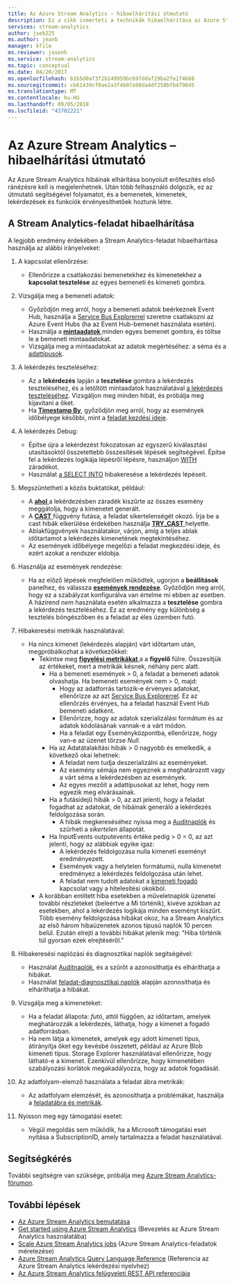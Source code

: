 ```yaml
---
title: Az Azure Stream Analytics – hibaelhárítási útmutató
description: Ez a cikk ismerteti a technikák hibaelhárítása az Azure Stream Analytics-feladatok, kapcsolatok, bemenetek, kimenetek, lekérdezések és adatokat.
services: stream-analytics
author: jseb225
ms.author: jeanb
manager: kfile
ms.reviewer: jasonh
ms.service: stream-analytics
ms.topic: conceptual
ms.date: 04/20/2017
ms.openlocfilehash: b1b5d0af3f2b149959bcb97ddaf29ba2fe1f4668
ms.sourcegitcommit: cb61439cf0ae2a3f4b07a98da4df258bfb479845
ms.translationtype: MT
ms.contentlocale: hu-HU
ms.lasthandoff: 09/05/2018
ms.locfileid: "43702221"
---
```

# <a name="troubleshooting-guide-for-azure-stream-analytics"></a>Az Azure Stream Analytics – hibaelhárítási útmutató

Az Azure Stream Analytics hibáinak elhárítása bonyolult erőfeszítés első ránézésre kell is megjelenhetnek. Után több felhasználó dolgozik, ez az útmutató segítségével folyamatot, és a bemenetek, kimenetek, lekérdezések és funkciók érvényesíthetőek hoztunk létre.

## <a name="troubleshoot-your-stream-analytics-job"></a>A Stream Analytics-feladat hibaelhárítása

A legjobb eredmény érdekében a Stream Analytics-feladat hibaelhárítása használja az alábbi irányelveket:

1.  A kapcsolat ellenőrzése:
    - Ellenőrizze a csatlakozási bemenetekhez és kimenetekhez a **kapcsolat tesztelése** az egyes bemeneti és kimeneti gombra.

2.  Vizsgálja meg a bemeneti adatok:
    - Győződjön meg arról, hogy a bemeneti adatok beérkeznek Event Hub, használja a [Service Bus Explorerrel](https://code.msdn.microsoft.com/windowsapps/Service-Bus-Explorer-f2abca5a) szeretne csatlakozni az Azure Event Hubs (ha az Event Hub-bemenet használata esetén).  
    - Használja a [ **mintaadatok** ](stream-analytics-sample-data-input.md) minden egyes bemenet gombra, és töltse le a bemeneti mintaadatokat.
    - Vizsgálja meg a mintaadatokat az adatok megértéséhez: a séma és a [adattípusok](https://msdn.microsoft.com/library/azure/dn835065.aspx).

3.  A lekérdezés teszteléséhez:
    - Az a **lekérdezés** lapján a **tesztelése** gombra a lekérdezés teszteléséhez, és a letöltött mintaadatok használatával [a lekérdezés teszteléséhez](stream-analytics-test-query.md). Vizsgáljon meg minden hibát, és próbálja meg kijavítani a őket.
    - Ha [ **Timestamp By**](https://msdn.microsoft.com/library/azure/mt573293.aspx), győződjön meg arról, hogy az események időbélyege későbbi, mint a [feladat kezdési ideje](stream-analytics-out-of-order-and-late-events.md).

4.  A lekérdezés Debug:
    - Építse újra a lekérdezést fokozatosan az egyszerű kiválasztási utasításoktól összetettebb összesítések lépések segítségével. Építse fel a lekérdezés logikája lépésről lépésre, használjon [WITH](https://msdn.microsoft.com/library/azure/dn835049.aspx) záradékot.
    - Használat [a SELECT INTO](stream-analytics-select-into.md) hibakeresése a lekérdezés lépéseit.

5.  Megszüntetheti a közös buktatókat, például:
    - A [ **ahol** ](https://msdn.microsoft.com/library/azure/dn835048.aspx) a lekérdezésben záradék kiszűrte az összes esemény meggátolja, hogy a kimenetet generált.
    - A [ **CAST** ](https://msdn.microsoft.com/azure/stream-analytics/reference/cast-azure-stream-analytics) függvény futása, a feladat sikertelenségét okozó. Írja be a cast hibák elkerülése érdekében használja [ **TRY_CAST** ](https://msdn.microsoft.com/azure/stream-analytics/reference/try-cast-azure-stream-analytics) helyette.
    - Ablakfüggvények használatakor, várjon, amíg a teljes ablak időtartamot a lekérdezés kimenetének megtekintéséhez.
    - Az események időbélyege megelőzi a feladat megkezdési ideje, és ezért azokat a rendszer eldobja.

6.  Használja az események rendezése:
    - Ha az előző lépések megfelelően működtek, ugorjon a **beállítások** panelhez, és válassza [ **események rendezése**](stream-analytics-out-of-order-and-late-events.md). Győződjön meg arról, hogy ez a szabályzat konfigurálva van értelme mi ebben az esetben. A házirend *nem* használata esetén alkalmazza a **tesztelése** gombra a lekérdezés teszteléséhez. Ez az eredmény egy különbség a tesztelés böngészőben és a feladat az éles üzemben futó.

7.  Hibakeresési metrikák használatával:
    - Ha nincs kimenet (lekérdezés alapján) várt időtartam után, megpróbálkozhat a következőkkel:
        - Tekintse meg [ **figyelési metrikákat** ](stream-analytics-monitoring.md) a a **figyelő** fülre. Összesítjük az értékeket, mert a metrikák késnek, néhány perc alatt.
            - Ha a bemeneti események > 0, a feladat a bemeneti adatok olvashatja. Ha bemeneti események nem > 0, majd:
                - Hogy az adatforrás tartozik-e érvényes adatokat, ellenőrizze az azt [Service Bus Explorerrel](https://code.msdn.microsoft.com/windowsapps/Service-Bus-Explorer-f2abca5a). Ez az ellenőrzés érvényes, ha a feladat használ Event Hub bemeneti adatként.
                - Ellenőrizze, hogy az adatok szerializálási formátum és az adatok kódolásának vannak-e a várt módon.
                - Ha a feladat egy Eseményközpontba, ellenőrizze, hogy van-e az üzenet törzse *Null*.
            - Ha az Adatátalakítási hibák > 0 nagyobb és emelkedik, a következő okai lehetnek:
                - A feladat nem tudja deszerializálni az eseményeket.
                - Az esemény sémája nem egyeznek a meghatározott vagy a várt séma a lekérdezésben az események.
                - Az egyes mezőit a adattípusokat az lehet, hogy nem egyezik meg elvárásainak.
            - Ha a futásidejű hibák > 0, az azt jelenti, hogy a feladat fogadhat az adatokat, de hibáinak generáló a lekérdezés feldolgozása során.
                - A hibák megkereséséhez nyissa meg a [Auditnaplók](../azure-resource-manager/resource-group-audit.md) és szűrheti a *sikertelen* állapotát.
            - Ha InputEvents outputevents értéke pedig > 0 = 0, az azt jelenti, hogy az alábbiak egyike igaz:
                - A lekérdezés feldolgozása nulla kimeneti eseményt eredményezett.
                - Események vagy a helytelen formátumú, nulla kimenetet eredményez a lekérdezés feldolgozása után lehet.
                - A feladat nem tudott adatokat a [kimeneti fogadó](stream-analytics-select-into.md) kapcsolat vagy a hitelesítési okokból.
        - A korábban említett hiba esetekben a műveletnaplók üzenetei további részleteket (beleértve a Mi történik), kivéve azokban az esetekben, ahol a lekérdezés logikája minden eseményt kiszűrt. Több esemény feldolgozása hibákat okoz, ha a Stream Analytics az első három hibaüzenetek azonos típusú naplók 10 percen belül. Ezután elrejti a további hibákat jelenik meg: "Hiba történik túl gyorsan ezek elrejtéséről."

8. Hibakeresési naplózási és diagnosztikai naplók segítségével:
    - Használat [Auditnaplók](../azure-resource-manager/resource-group-audit.md), és a szűrőt a azonosíthatja és elháríthatja a hibákat.
    - Használat [feladat-diagnosztikai naplók](stream-analytics-job-diagnostic-logs.md) alapján azonosíthatja és elháríthatja a hibákat.

9. Vizsgálja meg a kimeneteket:
    - Ha a feladat állapota: *futó*, attól függően, az időtartam, amelyek meghatározzák a lekérdezés, láthatja, hogy a kimenet a fogadó adatforrásban.
    - Ha nem látja a kimenetek, amelyek egy adott kimeneti típus, átirányítja őket egy kevésbé összetett, például az Azure Blob kimeneti típus. Storage Explorer használatával ellenőrizze, hogy látható-e a kimenet. Ezenkívül ellenőrizze, hogy kimenetében szabályozási korlátok megakadályozza, hogy az adatok fogadását.

10. Az adatfolyam-elemző használata a feladat ábra metrikák:
    - Az adatfolyam elemzését, és azonosíthatja a problémákat, használja a [feladatábra és metrikák](stream-analytics-job-diagram-with-metrics.md).

11. Nyisson meg egy támogatási esetet:
    - Végül megoldás sem működik, ha a Microsoft támogatási eset nyitása a SubscriptionID, amely tartalmazza a feladat használatával.

## <a name="get-help"></a>Segítségkérés

További segítségre van szüksége, próbálja meg [Azure Stream Analytics-fórumon](https://social.msdn.microsoft.com/Forums/azure/home?forum=AzureStreamAnalytics).

## <a name="next-steps"></a>További lépések

* [Az Azure Stream Analytics bemutatása](stream-analytics-introduction.md)
* [Get started using Azure Stream Analytics](stream-analytics-real-time-fraud-detection.md) (Bevezetés az Azure Stream Analytics használatába)
* [Scale Azure Stream Analytics jobs](stream-analytics-scale-jobs.md) (Azure Stream Analytics-feladatok méretezése)
* [Azure Stream Analytics Query Language Reference](https://msdn.microsoft.com/library/azure/dn834998.aspx) (Referencia az Azure Stream Analytics lekérdezési nyelvhez)
* [Az Azure Stream Analytics felügyeleti REST API referenciája](https://msdn.microsoft.com/library/azure/dn835031.aspx)
